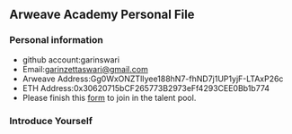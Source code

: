 ## Arweave Academy Personal File

### Personal information

- github account:garinswari
- Email:garinzettaswari@gmail.com
- Arweave Address:Gg0WxONZTlIyee188hN7-fhND7j1UP1yjF-LTAxP26c
- ETH Address:0x30620715bCF265773B2973eFf4293CEE0Bb1b774
- Please finish this [form](https://docs.google.com/forms/d/e/1FAIpQLSfWA5fIIcBgmRppm3jNz5vmf9Mai_QMVil-2pO4r7YKn_Zhtw/viewform?usp=sf_link) to join in the talent pool.

### Introduce Yourself
